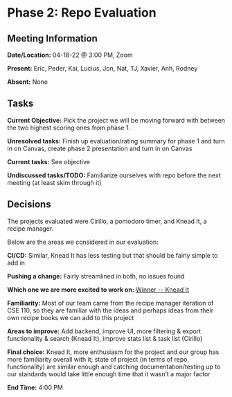 # Phase 2: Repo Evaluation

## Meeting Information

**Date/Location:** 04-18-22 @ 3:00 PM, Zoom

**Present:** Eric, Peder, Kai, Lucius, Jon, Nat, TJ, Xavier, Anh, Rodney

**Absent:** None

## Tasks

**Current Objective:** Pick the project we will be moving forward with between the two highest scoring ones from phase 1.

**Unresolved tasks:** Finish up evaluation/rating summary for phase 1 and turn in on Canvas, create phase 2 presentation and turn in on Canvas

**Current tasks:** See objective

**Undiscussed tasks/TODO:** Familiarize ourselves with repo before the next meeting (at least skim through it)

## Decisions

The projects evaluated were Cirillo, a pomodoro timer, and Knead It, a recipe manager.

Below are the areas we considered in our evaluation:

**CI/CD:** Similar, Knead It has less testing but that should be fairly simple to add in

**Pushing a change:** Fairly streamlined in both, no issues found

**Which one we are more excited to work on:** [Winner -- Knead It](https://strawpoll.com/polls/xVg7dL58QZr/results)

**Familiarity:** Most of our team came from the recipe manager iteration of CSE 110, so they are familiar with the ideas and perhaps ideas from their own recipe books we can add to this project

**Areas to improve:** Add backend, improve UI, more filtering & export functionality & search (Knead It), improve stats list & task list (Cirillo)

**Final choice:** Knead It, more enthusiasm for the project and our group has more familiarity overall with it; state of project (in terms of repo, functionality) are similar enough and catching documentation/testing up to our standards would take little enough time that it wasn’t a major factor

**End Time:** 4:00 PM
